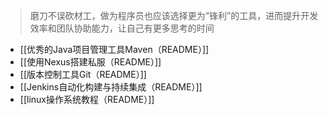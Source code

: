 > 磨刀不误砍材工，做为程序员也应该选择更为“锋利”的工具，进而提升开发效率和团队协助能力，让自己有更多思考的时间
*  [[优秀的Java项目管理工具Maven（README）]]
* [[使用Nexus搭建私服（README）]]
* [[版本控制工具Git（README）]]
* [[Jenkins自动化构建与持续集成（README）]]
* [[linux操作系统教程（README）]]
